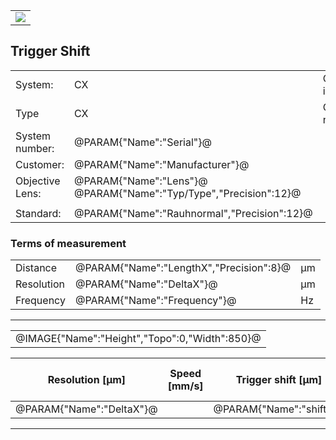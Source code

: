 <!--   EvalAlgoName=NFTriggerShiftEdgeDetection -->



||
|-:|
|![](logo.png)|

## Trigger Shift 


|||||
|-|-|-|-|
|System: |  CX |Calibration instruction:| VDI/VDE 2655 Part 1.2|
|Type|   CX| Certificate number: |@PARAM{"Name":"Serial"}@-@YEAR@@MONTH@@DAY@|
|System number:| @PARAM{"Name":"Serial"}@|||
|Customer:| @PARAM{"Name":"Manufacturer"}@|||
|Objective Lens: |@PARAM{"Name":"Lens"}@  @PARAM{"Name":"Typ/Type","Precision":12}@ |||
| |  |||
|Standard: |@PARAM{"Name":"Rauhnormal","Precision":12}@|||

 
### Terms of measurement 

||||
|-|-|-|
|Distance|@PARAM{"Name":"LengthX","Precision":8}@|  µm|
|Resolution|@PARAM{"Name":"DeltaX"}@ |µm|
|Frequency| @PARAM{"Name":"Frequency"}@ |Hz|
 
---

|| 
|:-:|
|@IMAGE{"Name":"Height","Topo":0,"Width":850}@|
 

 

 
| Resolution [µm] | Speed  [mm/s] |Trigger shift [µm]|  Trigger delay [s]|
|-|-|-|-|
| @PARAM{"Name":"DeltaX"}@  |<span id="v"> </span>  |@PARAM{"Name":"shift"}@ | <span id="t"> </span>|



---

<div id="sumresults">  </div>




<script src="../../SystemAcceptance.js"> </script>
<script>

var PARAM = @PJSON{"Set":0}@;
var MPARAM = @PJSON{"Set":5}@;
var v = @PARAM{"Name":"DeltaX"}@*0.001  * @PARAM{"Name":"Frequency"}@;
document.getElementById("v").innerHTML = v;

var t = @PARAM{"Name":"shift"}@*0.001 / (@PARAM{"Name":"DeltaX"}@*0.001 *@PARAM{"Name":"Frequency"}@); 
document.getElementById("t").innerHTML = t;


var key = document.title;


var length = addDataToStorage(PARAM);

 
  
let table = document.createElement("table");
var row = null;
var head = table.insertRow();
head.insertCell().textContent = "";
head.insertCell().textContent = "";



for(let i = 0; i<length;++i)
{
    
 var data = JSON.parse(sessionStorage.getItem(key+i.toString()));
	 
	 
 row = table.insertRow();   
 row.insertCell().textContent =  i.toString();      
 row.insertCell().textContent =  data["shift"].value.toPrecision(5);
	
}
	
	
// Adding the entire table to the   tag
document.getElementById("sumresults").appendChild(table);


let btn = document.createElement("button");
btn.id ="b1";
btn.innerHTML = "Reset Table";
btn.onclick = function () {
	 
	 
  sessionStorage.setItem(key,-1);
  window.location.reload(true);
};
 document.getElementById("sumresults").appendChild(btn);



 
</script>